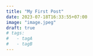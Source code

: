 ```yaml
---
title: "My First Post"
date: 2023-07-18T16:33:55+07:00
image: "image.jpeg"
draft: true
# tags:
#   - tagA
#   - tagB
---
```

